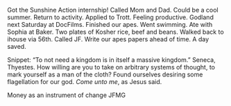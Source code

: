 Got the Sunshine Action internship\! Called Mom and Dad. Could be a cool summer. Return to activity. Applied to Trott. Feeling productive. Godland next Saturday at DocFilms. Finished our apes. Went swimming. Ate with Sophia at Baker. Two plates of Kosher rice, beef and beans. Walked back to ihouse via 56th. Called JF. Write our apes papers ahead of time. A day saved.

Snippet: “To not need a kingdom is in itself a massive kingdom.” Seneca, Thyestes. How willing are you to take on arbitrary systems of thought, to mark yourself as a man of the cloth? Found ourselves desiring some flagellation for our god. *Come unto me*, as Jesus said.

Money as an instrument of change JFMG
